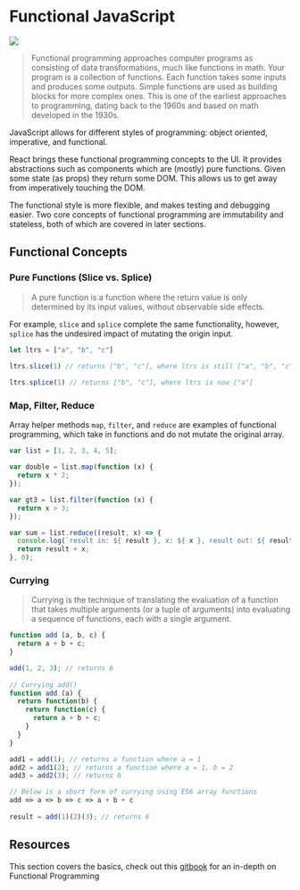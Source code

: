 # Functional JavaScript

![](../images/functional.jpg)

> Functional programming approaches computer programs as consisting of data transformations, much like functions in math. Your program is a collection of functions. Each function takes some inputs and produces some outputs. Simple functions are used as building blocks for more complex ones. This is one of the earliest approaches to programming, dating back to the 1960s and based on math developed in the 1930s.

JavaScript allows for different styles of programming: object oriented, imperative, and functional.

React brings these functional programming concepts to the UI. It provides abstractions such as components which are (mostly) pure functions. Given some state (as props) they return some DOM. This allows us to get away from imperatively touching the DOM.

The functional style is more flexible, and makes testing and debugging easier. Two core concepts of functional programming are immutability and stateless, both of which are covered in later sections.

## Functional Concepts

### Pure Functions (Slice vs. Splice) 

> A pure function is a function where the return value is only determined by its input values, without observable side effects.

For example, `slice` and `splice` complete the same functionality, however, `splice` has the undesired impact of mutating the origin input.

```js
let ltrs = ["a", "b", "c"]

ltrs.slice(1) // returns ["b", "c"], where ltrs is still ["a", "b", "c"]
 
ltrs.splice(1) // returns ["b", "c"], where ltrs is now ["a"]
```

### Map, Filter, Reduce

Array helper methods `map`, `filter`, and `reduce` are examples of functional programming, which take in functions and do not mutate the original array.

```js
var list = [1, 2, 3, 4, 5];

var double = list.map(function (x) {
  return x * 2;
});

var gt3 = list.filter(function (x) {
  return x > 3;
});

var sum = list.reduce((result, x) => {
  console.log(`result in: ${ result }, x: ${ x }, result out: ${ result + x }`);
  return result + x;
}, 0);
```

### Currying

> Currying is the technique of translating the evaluation of a function that takes multiple arguments (or a tuple of arguments) into evaluating a sequence of functions, each with a single argument.

```js
function add (a, b, c) {
  return a + b + c;
}

add(1, 2, 3); // returns 6
 
// Currying add()
function add (a) {
  return function(b) {
    return function(c) {
      return a + b + c;
    }
  }
}

add1 = add(1); // returns a function where a = 1
add2 = add1(2); // returns a function where a = 1, b = 2
add3 = add2(3); // returns 6

// Below is a short form of currying using ES6 array functions
add => a => b => c => a + b + c
 
result = add(1)(2)(3); // returns 6
```

## Resources
This section covers the basics, check out this [gitbook](https://drboolean.gitbooks.io/mostly-adequate-guide/content/) for an in-depth on Functional Programming